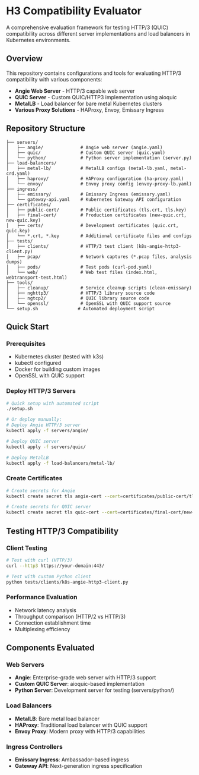 # H3 Compatibility Evaluator

A comprehensive evaluation framework for testing HTTP/3 (QUIC) compatibility across different server implementations and load balancers in Kubernetes environments.

## Overview

This repository contains configurations and tools for evaluating HTTP/3 compatibility with various components:

- **Angie Web Server** - HTTP/3 capable web server
- **QUIC Server** - Custom QUIC/HTTP3 implementation using aioquic
- **MetalLB** - Load balancer for bare metal Kubernetes clusters
- **Various Proxy Solutions** - HAProxy, Envoy, Emissary Ingress

## Repository Structure

```
├── servers/
│   ├── angie/              # Angie web server (angie.yaml)
│   ├── quic/               # Custom QUIC server (quic.yaml) 
│   └── python/             # Python server implementation (server.py)
├── load-balancers/
│   ├── metal-lb/           # MetalLB configs (metal-lb.yaml, metal-crd.yaml)
│   ├── haproxy/            # HAProxy configuration (ha-proxy.yaml)
│   └── envoy/              # Envoy proxy config (envoy-proxy-lb.yaml)
├── ingress/
│   ├── emissary/           # Emissary Ingress (emissary.yaml)
│   └── gateway-api.yaml    # Kubernetes Gateway API configuration
├── certificates/
│   ├── public-cert/        # Public certificates (tls.crt, tls.key)
│   ├── final-cert/         # Production certificates (new-quic.crt, new-quic.key)
│   ├── certs/              # Development certificates (quic.crt, quic.key)
│   └── *.crt, *.key        # Additional certificate files and configs
├── tests/
│   ├── clients/            # HTTP/3 test client (k8s-angie-http3-client.py)
│   ├── pcap/               # Network captures (*.pcap files, analysis dumps)
│   ├── pods/               # Test pods (curl-pod.yaml)
│   └── web/                # Web test files (index.html, webtransport-test.html)
├── tools/
│   ├── cleanup/            # Service cleanup scripts (clean-emissary)
│   ├── nghttp3/            # HTTP/3 library source code
│   ├── ngtcp2/             # QUIC library source code
│   └── openssl/            # OpenSSL with QUIC support source
└── setup.sh               # Automated deployment script
```

## Quick Start

### Prerequisites

- Kubernetes cluster (tested with k3s)
- kubectl configured
- Docker for building custom images
- OpenSSL with QUIC support

### Deploy HTTP/3 Servers

```bash
# Quick setup with automated script
./setup.sh

# Or deploy manually:
# Deploy Angie HTTP/3 server
kubectl apply -f servers/angie/

# Deploy QUIC server
kubectl apply -f servers/quic/

# Deploy MetalLB
kubectl apply -f load-balancers/metal-lb/
```

### Create Certificates

```bash
# Create secrets for Angie
kubectl create secret tls angie-cert --cert=certificates/public-cert/tls.crt --key=certificates/public-cert/tls.key

# Create secrets for QUIC server
kubectl create secret tls quic-cert --cert=certificates/final-cert/new-quic.crt --key=certificates/final-cert/new-quic.key
```

## Testing HTTP/3 Compatibility

### Client Testing

```bash
# Test with curl (HTTP/3)
curl --http3 https://your-domain:443/

# Test with custom Python client
python tests/clients/k8s-angie-http3-client.py
```

### Performance Evaluation

- Network latency analysis
- Throughput comparison (HTTP/2 vs HTTP/3)
- Connection establishment time
- Multiplexing efficiency

## Components Evaluated

### Web Servers
- **Angie**: Enterprise-grade web server with HTTP/3 support
- **Custom QUIC Server**: aioquic-based implementation
- **Python Server**: Development server for testing (servers/python/)

### Load Balancers
- **MetalLB**: Bare metal load balancer
- **HAProxy**: Traditional load balancer with QUIC support
- **Envoy Proxy**: Modern proxy with HTTP/3 capabilities

### Ingress Controllers
- **Emissary Ingress**: Ambassador-based ingress
- **Gateway API**: Next-generation ingress specification
